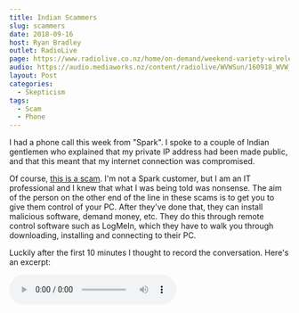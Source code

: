 ```yaml
---
title: Indian Scammers
slug: scammers
date: 2018-09-16
host: Ryan Bradley
outlet: RadioLive
page: https://www.radiolive.co.nz/home/on-demand/weekend-variety-wireless/2018/09/skeptical-thoughts--indian-scammers--alex-jones-losing-his-grip.html
audio: https://audio.mediaworks.nz/content/radiolive/WVWSun/160918_WVW_Skepticalthoughts.mp3
layout: Post
categories:
  - Skepticism
tags:
  - Scam
  - Phone
---
```


I had a phone call this week from "Spark". I spoke to a couple of Indian gentlemen who explained that my private IP address had been made public, and that this meant that my internet connection was compromised.

<!-- more -->

Of course, [this is a scam](https://www.spark.co.nz/scamalerts). I'm not a Spark customer, but I am an IT professional and I knew that what I was being told was nonsense. The aim of the person on the other end of the line in these scams is to get you to give them control of your PC. After they've done that, they can install malicious software, demand money, etc. They do this through remote control software such as LogMeIn, which they have to walk you through downloading, installing and connecting to their PC.

Luckily after the first 10 minutes I thought to record the conversation. Here's an excerpt:

<audio controls src="/media/audio/skepticism/IndianScammer.mp3" />

And here's the full audio clip:

<audio controls src="/media/audio/skepticism/IndianScammerFull.mp3" />

In the middle of that clip, after 25 minutes of talking, you can hear that the person has twigged that I'm leading him on. I feigned ignorance, though, and managed to get back on track for another 5 minutes before he gave in by putting me on hold and walking away.

My tactic with these people is to try to take as much as their time as possible. I act clueless enough to keep things going slowly, but not so clueless that they give up on me. It's a cat and mouse game, and I kind of enjoy it!

Because I work in IT, I know that they're talking nonsense. But for most people they won't know that the errors in your Event Log aren't because of a virus, or that your IP address being publicly known doesn't mean that hackers can access your home network.

If in doubt, don't trust people who call you up saying they're from an IT company. Ask them to get a New Zealand based employee to call you back, or ask for a local number you can call to confirm their identity. Never download software to your PC when asked to by someone on the phone, and don't give them your credit card number. In fact, don't give them any personal details - ask them to give you your details, as a way of verifying that they are from the company they say they are. I've done this before when my bank has called me up, and they were happy to prove their identity.
